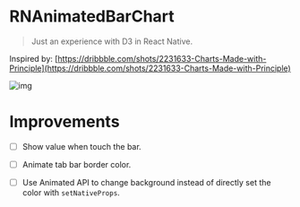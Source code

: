 # RNAnimatedBarChart

> Just an experience with D3 in React Native.

Inspired by: [https://dribbble.com/shots/2231633-Charts-Made-with-Principle](https://dribbble.com/shots/2231633-Charts-Made-with-Principle)

![img](http://i.imgur.com/INUbc2G.gif)

# Improvements

- [ ] Show value when touch the bar.
- [ ] Animate tab bar border color.
- [ ] Use Animated API to change background instead of directly set the color with `setNativeProps`.

